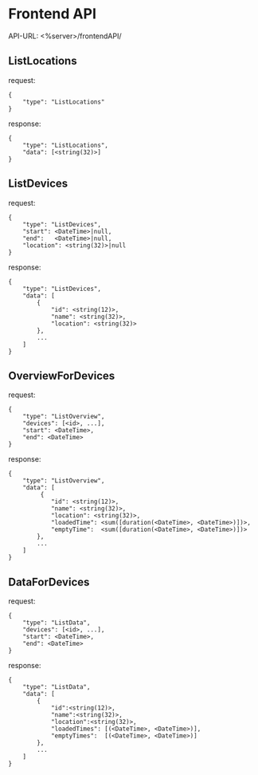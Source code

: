 # Frontend API


API-URL: <%server>/frontendAPI/

## ListLocations
request:
```
{
    "type": "ListLocations"
}
```
response:
```
{
    "type": "ListLocations",
    "data": [<string(32)>]
}
```

## ListDevices
request:
```
{
    "type": "ListDevices",
    "start": <DateTime>|null,
    "end":   <DateTime>|null,
    "location": <string(32)>|null
}
```
response:
```
{
    "type": "ListDevices",
    "data": [
        {
        	"id": <string(12)>,
        	"name": <string(32)>, 
        	"location": <string(32)>
        },
        ...
    ]
}
```

## OverviewForDevices
request:
```
{
	"type": "ListOverview",
    "devices": [<id>, ...],
    "start": <DateTime>,
    "end": <DateTime>
}
```
response:
```
{
    "type": "ListOverview",
    "data": [
         {
            "id": <string(12)>, 
            "name": <string(32)>,
            "location": <string(32)>, 
            "loadedTime": <sum([duration(<DateTime>, <DateTime>)])>,
            "emptyTime":  <sum([duration(<DateTime>, <DateTime>)])>
        },
        ...
    ]
}
```

## DataForDevices
request:
```
{
	"type": "ListData",
    "devices": [<id>, ...],
    "start": <DateTime>,
    "end": <DateTime>
}
```
response:
```
{
    "type": "ListData",
	"data": [
        {
            "id":<string(12)>, 
            "name":<string(32)>,
            "location":<string(32)>, 
            "loadedTimes": [(<DateTime>, <DateTime>)],
            "emptyTimes":  [(<DateTime>, <DateTime>)]
        },
        ...
    ]
}
```